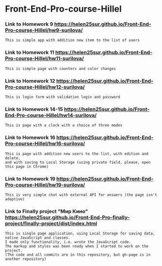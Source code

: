 # Front-End-Pro-course-Hillel

### Link to Homework 9 https://helen25sur.github.io/Front-End-Pro-course-Hillel/hw9-surilova/ 
    
    This is simple app with addition new item to the list of users
    
### Link to Homework 11 https://helen25sur.github.io/Front-End-Pro-course-Hillel/hw11-surilova/ 

    This is simple page with counters and color changes
    
### Link to Homework 12 https://helen25sur.github.io/Front-End-Pro-course-Hillel/hw12-surilova/

    This is login form with validation login and password
    
### Link to Homework 14-15 https://helen25sur.github.io/Front-End-Pro-course-Hillel/hw14-surilova/

    This is page with a clock with a choice of three modes 
    
### Link to Homework 16 https://helen25sur.github.io/Front-End-Pro-course-Hillel/hw16-surilova/

    This is page with addition new users to the list, with edition and delete, 
    and with saving to Local Storage (using private field, please, open this page in Chrome)
    
### Link to Homework 19 https://helen25sur.github.io/Front-End-Pro-course-Hillel/hw19-surilova/

    This is very simple chat with external API for answers (the page isn't adaptive)
    
### Link to Finally project "Мир Кино" https://helen25sur.github.io/Front-End-Pro-finally-project/finally-project/dist/index.html

    This is single page application, using Local Storage for saving data, native JavaScript and classes.
    I made only functionality, i.e. wrote the JavaScript code. 
    The markup and styles was been ready when I started to work on the project. 
    (The code and all commits are in this repository, but gh-page is in another repository)
